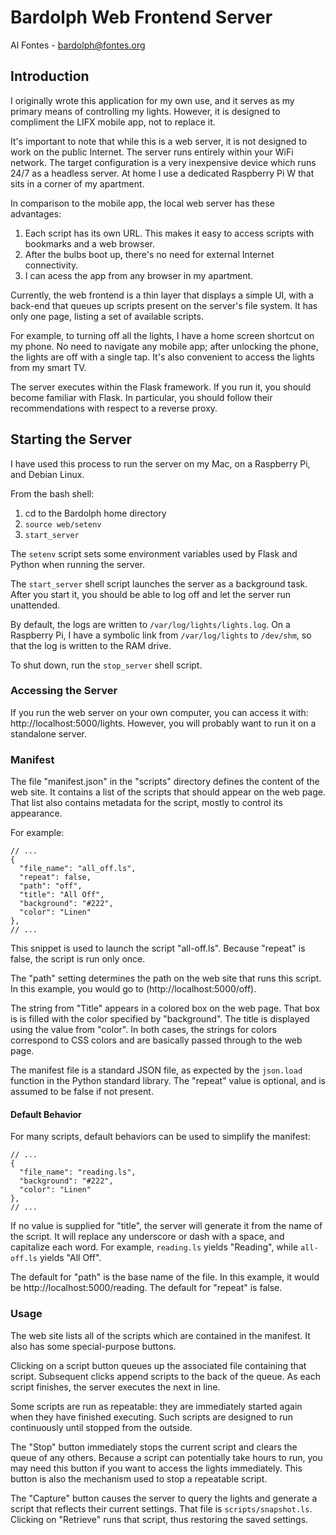 # Bardolph Web Frontend Server
Al Fontes - [bardolph@fontes.org](mailto:bardolph@fontes.org)

## Introduction
I originally wrote this application for my own use, and it serves
as my primary means of controlling my lights. However, it is designed to
compliment the LIFX mobile app, not to replace it.

It's important to note that while this is a web server, it is not designed to
work on the public Internet. The server runs entirely within your WiFi
network. The target configuration is a very inexpensive device which
runs 24/7 as a headless server. At home I use a dedicated Raspberry Pi W
that sits in a corner of my apartment.

In comparison to the mobile app, the local web server has these advantages:
1. Each script has its own URL. This makes it easy to access scripts with
bookmarks and a web browser.
1. After the bulbs boot up, there's no need for external Internet connectivity.
1. I can acess the app from any browser in my apartment.

Currently, the web frontend is a thin layer that displays a simple
UI, with a back-end that queues up scripts present on the server's
file system. It has only one page, listing a set of available scripts. 

For example, to turning off all the  lights, I have a home screen shortcut on
my phone. No need to navigate any mobile app; after unlocking the phone, the
lights are off with a single tap. It's also convenient to access the lights
from my smart TV.

The server executes within the Flask framework. If you run it,
you should become familiar with Flask. In particular, you 
should follow their recommendations with respect to a reverse proxy.

## Starting the Server
I have used this process to run the server on my Mac, on a Raspberry Pi, 
and Debian Linux.

From the bash shell:
1. cd to the Bardolph home directory
1. ``source web/setenv``
1. ``start_server``

The `setenv` script sets some environment variables used by Flask and
Python when running the server.

The `start_server` shell script launches the server as a background task.
After you start it, you should be able to log off and let the server
run unattended. 

By default, the logs are written to `/var/log/lights/lights.log`. On a Raspberry
Pi, I have a symbolic link from `/var/log/lights` to `/dev/shm`, so that the
log is written to the RAM drive.

To shut down, run the `stop_server` shell script.

### Accessing the Server
If you run the web server on your own computer, you can access it with:
http://localhost:5000/lights. However, you will probably want to run it
on a standalone server. 

### Manifest
The file "manifest.json" in the "scripts" directory defines the content
of the web site. It contains a list of the scripts that should appear on the
web page. That list also contains metadata for the script, mostly to control
its appearance. 

For example:
```
// ...
{  
  "file_name": "all_off.ls",
  "repeat": false,
  "path": "off",
  "title": "All Off",
  "background": "#222",
  "color": "Linen"
},
// ...
```
This snippet is used to launch the script "all-off.ls". Because "repeat" is
false, the script is run only once. 

The "path" setting determines the path on the web site that runs this script.
In this example, you would go to (http://localhost:5000/off).

The string from "Title" appears in a colored box on the web page. That box
is is filled with the color specified by "background". The title is displayed
using the value from "color". In both cases, the strings for colors correspond
to CSS colors and are basically passed through to the web page.

The manifest file is a standard JSON file, as expected by the `json.load`
function in the Python standard library. The "repeat" value is optional,
and is assumed to be false if not present.

#### Default Behavior
For many scripts, default behaviors can be used to simplify the manifest:

```
// ...
{  
  "file_name": "reading.ls",
  "background": "#222",
  "color": "Linen"
},
// ...
```
If no value is supplied for "title", the server will generate it from the
name of the script. It will replace any underscore or dash with a space, and capitalize each word. For example, `reading.ls` yields "Reading", 
while `all-off.ls` yields "All Off".

The default for "path" is the base name of the file. In this example, it would
be http://localhost:5000/reading. The default for "repeat" is false.

### Usage
The web site lists all of the scripts which are contained in the manifest. It
also has some special-purpose buttons.

Clicking on a script button queues up the associated file containing that
script. Subsequent clicks append scripts to the back of the queue. As each
script finishes, the server executes the next in line.

Some scripts are run as repeatable: they are immediately started again when 
they have finished executing. Such scripts are designed to run continuously 
until stopped from the outside.

The "Stop" button immediately stops the current script and clears the queue of
any others. Because a script can potentially take hours to run, you may need
this button if you want to access the lights immediately. This button is also
the mechanism used to stop a repeatable script.

The "Capture" button causes the server to query the lights and generate
a script that reflects their current settings. That file is
`scripts/snapshot.ls`. Clicking on "Retrieve" runs that script, thus restoring
the saved settings.

